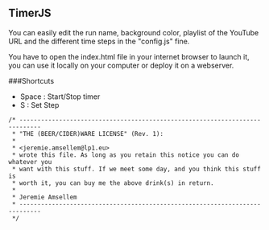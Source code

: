 ## TimerJS

You can easily edit the run name, background color, playlist of the YouTube URL and the different time steps in the "config.js" fine.

You have to open the index.html file in your internet browser to launch it, you can use it locally on your computer or deploy it on a webserver.

###Shortcuts 

- Space : Start/Stop timer
- S : Set Step
```
/* ----------------------------------------------------------------------------
 * "THE (BEER/CIDER)WARE LICENSE" (Rev. 1):
 * 
 * <jeremie.amsellem@lp1.eu> 
 * wrote this file. As long as you retain this notice you can do whatever you
 * want with this stuff. If we meet some day, and you think this stuff is
 * worth it, you can buy me the above drink(s) in return.
 *
 * Jeremie Amsellem
 * ---------------------------------------------------------------------------- 
 */
 ```
